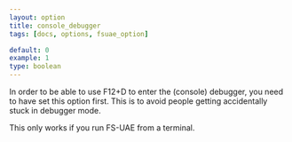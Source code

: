 ```yaml
---
layout: option
title: console_debugger
tags: [docs, options, fsuae_option]

default: 0
example: 1
type: boolean
---
```


In order to be able to use F12+D to enter the (console) debugger, you need
to have set this option first. This is to avoid people getting accidentally
stuck in debugger mode.

This only works if you run FS-UAE from a terminal.
